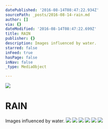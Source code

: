 ```yaml
---
datePublished: '2016-08-14T08:47:22.934Z'
sourcePath: _posts/2016-08-14-rain.md
author: []
via: {}
dateModified: '2016-08-14T08:47:22.699Z'
title: RAIN
publisher: {}
description: Images influenced by water.
starred: false
inFeed: true
hasPage: false
inNav: false
_type: MediaObject

---
```

![](https://the-grid-user-content.s3-us-west-2.amazonaws.com/8929a9c9-76c3-401a-aa16-a8886204948e.jpg)

# RAIN

Images influenced by water.
![](https://the-grid-user-content.s3-us-west-2.amazonaws.com/ea1103e7-a5e8-4f97-9236-9f13ff254d51.jpg)
![](https://the-grid-user-content.s3-us-west-2.amazonaws.com/11908537-9917-4bd8-a23d-b5e8b0def11a.jpg)
![](https://the-grid-user-content.s3-us-west-2.amazonaws.com/68b1583c-2576-4225-b767-102e73179146.jpg)
![](https://the-grid-user-content.s3-us-west-2.amazonaws.com/de7e6c7f-5281-499b-8bae-38699da000e8.jpg)
![](https://the-grid-user-content.s3-us-west-2.amazonaws.com/ed825f6c-81cf-4fb0-bbbd-ee0480bbd5a8.jpg)
![](https://the-grid-user-content.s3-us-west-2.amazonaws.com/f97d009c-6ed7-4a01-8f3d-0bceca3e7bbe.jpg)